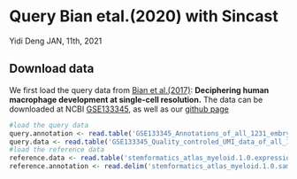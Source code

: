 Query Bian etal.(2020) with Sincast
================
Yidi Deng
JAN, 11th, 2021





























## Download data

We first load the query data from [Bian et al.(2017)](): **Deciphering
human macrophage development at single-cell resolution.** The data can
be downloaded at NCBI
[GSE133345](https://www.ncbi.nlm.nih.gov/geo/query/acc.cgi?acc=GSE133345),
as well as our [github page]()

``` r
#load the query data
query.annotation <- read.table('GSE133345_Annotations_of_all_1231_embryonic_cells_updated_0620.txt')
query.data <- read.table('GSE133345_Quality_controled_UMI_data_of_all_1231_embryonic_cells.txt')
#load the reference data
reference.data <- read.table('stemformatics_atlas_myeloid.1.0.expression_filtered.txt')
reference.annotation <- read.delim('stemformatics_atlas_myeloid.1.0.samples.tsv', row.names = 1)
```
